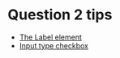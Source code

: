 # Question 2 tips

- [The Label element](https://developer.mozilla.org/en-US/docs/Web/HTML/Element/label)
- [Input type checkbox](https://developer.mozilla.org/en-US/docs/Web/HTML/Element/input/checkbox)

